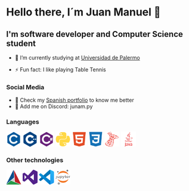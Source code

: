 # Hello there, I´m Juan Manuel 🙌
## I'm software developer and Computer Science student  

- 🔭 I’m currently studying at [Universidad de Palermo](https://www.palermo.edu/)  
  
- ⚡ Fun fact: I like playing Table Tennis  

### Social Media
- 📝 Check my [Spanish portfolio](https://jgonzalezkapnik.netlify.app/) to know me better
- 💬 Add me on Discord: junam.py

<h3 align="left">Languages</h3>
<p align="left">
    <img src="https://github.com/devicons/devicon/blob/master/icons/c/c-plain.svg" width="40" height="40"/>
    <img src="https://raw.githubusercontent.com/devicons/devicon/master/icons/cplusplus/cplusplus-plain.svg" width="40" height="40"/>
    <img src="https://github.com/devicons/devicon/blob/master/icons/csharp/csharp-plain.svg" width="40" height="40"/>
    <img src="https://github.com/devicons/devicon/blob/master/icons/python/python-plain.svg" width="40" height="40"/> 
    <img src="https://github.com/devicons/devicon/blob/master/icons/html5/html5-plain.svg" width="40" height="40"/>
    <img src="https://github.com/devicons/devicon/blob/master/icons/css3/css3-plain.svg" width="40" height="40"/>
    <img src="https://github.com/devicons/devicon/blob/master/icons/microsoftsqlserver/microsoftsqlserver-plain.svg" width="40" height="40"/>
    <img src="https://github.com/devicons/devicon/blob/master/icons/java/java-plain-wordmark.svg" width="40" height="40"/>
</p>

<h3 align="left">Other technologies</h3>
<p align="left">
    <img src="https://github.com/devicons/devicon/blob/master/icons/cmake/cmake-original.svg" width="40" height="40"/> 
    <img src="https://github.com/devicons/devicon/blob/master/icons/visualstudio/visualstudio-plain.svg" width="40" height="40"/>
    <img src="https://github.com/devicons/devicon/blob/master/icons/vscode/vscode-original.svg" width="40" height="40"/> 
    <img src="https://github.com/devicons/devicon/blob/master/icons/jupyter/jupyter-original-wordmark.svg" width="40" height="40"/> 
 </p>
